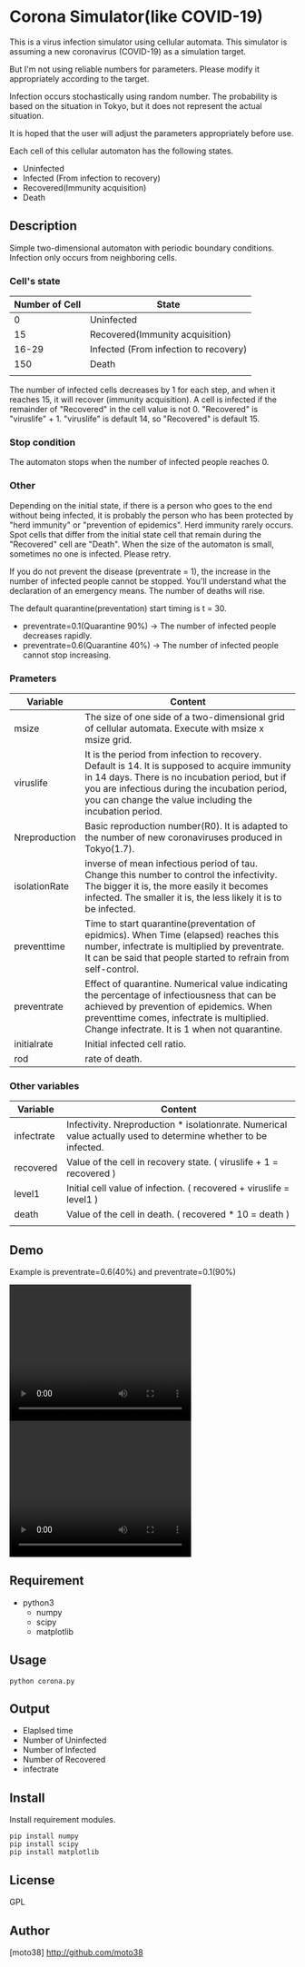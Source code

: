 Corona Simulator(like COVID-19)
====
This is a virus infection simulator using cellular automata.
This simulator is assuming a new coronavirus (COVID-19) as a simulation target.

But I'm not using reliable numbers for parameters.
Please modify it appropriately according to the target.


Infection occurs stochastically using random number.
The probability is based on the situation in Tokyo, but it does not represent the actual situation.

It is hoped that the user will adjust the parameters appropriately before use.


Each cell of this cellular automaton has the following states.

- Uninfected
- Infected (From infection to recovery)
- Recovered(Immunity acquisition)
- Death

## Description
Simple two-dimensional automaton with periodic boundary conditions.
Infection only occurs from neighboring cells.

### Cell's state

| Number of Cell | State                                 |
|----------------|---------------------------------------|
| 0              | Uninfected                            |
| 15             | Recovered(Immunity acquisition)       |
| 16-29          | Infected (From infection to recovery) |
| 150            | Death                                 |
|                |                                       |

The number of infected cells decreases by 1 for each step, and when it reaches 15, it will recover (immunity acquisition).
A cell is infected if the remainder of "Recovered" in the cell value is not 0.
"Recovered" is "viruslife" + 1. "viruslife" is default 14, so "Recovered" is default 15.

### Stop condition
The automaton stops when the number of infected people reaches 0.

### Other
Depending on the initial state, if there is a person who goes to the end without being infected, it is probably the person who has been protected by "herd immunity" or "prevention of epidemics".
Herd immunity rarely occurs.
Spot cells that differ from the initial state cell that remain during the "Recovered" cell are "Death".
When the size of the automaton is small, sometimes no one is infected. Please retry.


If you do not prevent the disease (preventrate = 1), the increase in the number of infected people cannot be stopped. 
You'll understand what the declaration of an emergency means.
The number of deaths will rise.

The default quarantine(preventation) start timing is t = 30.
- preventrate=0.1(Quarantine 90%) -> The number of infected people decreases rapidly.
- preventrate=0.6(Quarantine 40%) -> The number of infected people cannot stop increasing.



### Prameters
| Variable      | Content                                                                                                                                                                                                                                                     |
|---------------|-------------------------------------------------------------------------------------------------------------------------------------------------------------------------------------------------------------------------------------------------------------|
| msize         | The size of one side of a two-dimensional grid of cellular automata. Execute with msize x msize grid.                                                                                                                                                       |
| viruslife     | It is the period from infection to recovery. Default is 14. It is supposed to acquire immunity in 14 days. There is no incubation period, but if you are infectious during the incubation period, you can change the value including the incubation period. |
| Nreproduction | Basic reproduction number(R0). It is adapted to the number of new coronaviruses produced in Tokyo(1.7).                                                                                                                                                     |
| isolationRate | inverse of mean infectious period of tau. Change this number to control the infectivity. The bigger it is, the more easily it becomes infected. The smaller it is, the less likely it is to be infected.                                                    |
| preventtime   | Time to start quarantine(preventation of epidmics). When Time (elapsed) reaches this number, infectrate is multiplied by preventrate. It can be said that people started to refrain from self-control.                                                      |
| preventrate   | Effect of quarantine. Numerical value indicating the percentage of infectiousness that can be achieved by prevention of epidemics. When preventtime comes, infectrate is multiplied. Change infectrate. It is 1 when not quarantine.                        |
| initialrate   | Initial infected cell ratio.                                                                                                                                                                                                                                |
| rod           | rate of death.                                                                                                                                                                                                                                              |


### Other variables
| Variable   | Content                                                                                                        |
|------------|----------------------------------------------------------------------------------------------------------------|
| infectrate | Infectivity. Nreproduction * isolationrate. Numerical value actually used to determine whether to be infected. |
| recovered  | Value of the cell in recovery state. ( viruslife + 1 = recovered )                                             |
| level1     | Initial cell value of infection. ( recovered + viruslife = level1 )                                            |
| death      | Value of the cell in death.     ( recovered * 10 = death )                                                     |
|            |                                                                                                                |



## Demo
Example is preventrate=0.6(40%) and preventrate=0.1(90%)

<video width="320" height="240" controls>
  <source src="prevent_rate4.mp4" type="video/mp4">
</video>

<video width="320" height="240" controls>
  <source src="prevent_rate9.mp4" type="video/mp4">
</video>


## Requirement
- python3
  - numpy
  - scipy
  - matplotlib

## Usage

```
python corona.py
```

## Output 
- Elaplsed time
- Number of Uninfected
- Number of Infected
- Number of Recovered
- infectrate


## Install

Install requirement modules.

```
pip install numpy
pip install scipy
pip install matplotlib
```


## License

GPL


## Author

[moto38] http://github.com/moto38
